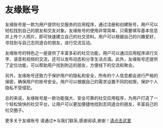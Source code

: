 # 友缘账号

友缘账号是一款为用户提供社交服务的应用程序，通过注册和创建账号，用户可以轻松找到自己的朋友和交友对象。友缘账号的使用非常简单，只需要填写基本信息并上传个人照片，即可快速建立自己的社交资料。用户可以根据自己的兴趣爱好，寻找到与自己志同道合的朋友，进行交流互动。

友缘账号的特色之一是提供了丰富多彩的社交功能，用户可以通过应用程序进行文字、语音和视频的交流，还可以发布动态和分享生活点滴。此外，友缘账号还提供了定位功能，可以帮助用户找到附近的朋友，方便线下的交流和聚会。

另外，友缘账号还致力于保护用户的隐私和安全，所有的个人信息都会进行严格的保密，确保用户的账号安全。用户可以根据自己的需求设置不同的权限，保护个人隐私不受侵犯。

总的来说，友缘账号是一款功能强大、安全可靠的社交应用程序，为用户打造了一个轻松愉快的社交平台，让用户可以更加便捷地找到志同道合的朋友，丰富自己的社交圈子。

更多关于友缘账号 请通过✈与我们联系,感谢阅读,谢谢！[请点击这里](https://t.me/sjlmbot)